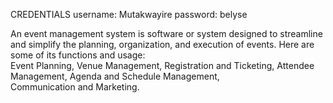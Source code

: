 CREDENTIALS
username: Mutakwayire
password: belyse

An event management system is software or system designed to streamline and simplify the planning, organization, and execution of events. Here are some of its functions and usage:   
Event Planning, Venue Management,  Registration and Ticketing,  Attendee Management,  Agenda and Schedule Management,  Communication and Marketing.
